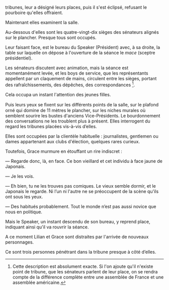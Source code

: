 tribunes, leur a désigné leurs places, puis il s'est éclipsé, refusant le pourboire qu'elles offraient.

Maintenant elles examinent la salle.

Au-dessous d'elles sont les quatre-vingt-dix sièges des sénateurs alignés sur le plancher. Presque tous sont occupés.

Leur faisant face, est le bureau du Speaker (Président) avec, à sa droite, la table sur laquelle on dépose à l'ouverture de la séance le _mace_ (sceptre présidentiel).

Les sénateurs discutent avec animation, mais la séance est
momentanément levée, et les boys de service, que les représentants appellent par un claquement de mains, circulent entre les sièges, portant des rafraîchissements, des dépêches, des correspondances [^1].

Cela occupa un instant l'attention des jeunes filles.

Puis leurs yeux se ﬁxent sur les différents points de la salle, sur le plafond orné qui domine de 11 mètres le plancher, sur les niches murales où semblent sourire les bustes d'anciens Vice-Présidents. Le bourdonnement des conversations ne les troublent plus à présent. Elles interrogent du regard les tribunes placées vis-à-vis d’elles.

Elles sont occupées par la clientèle habituelle : journalistes, gentlemen ou dames appartenant aux clubs d'élection, quelques rares curieux.

Toutefois, Grace murmure en étouffant un rire indiscret :

— Regarde donc, là, en face. Ce bon vieillard et cet individu à face jaune de Japonais.

— Je les vois.

— Eh bien, tu ne les trouves pas comiques. Le vieux semble dormir, et le Japonais le regarde. Ni l’un ni l'autre ne se préoccupent de la scène qu'ils ont sous les yeux.

— Des habitués probablement. Tout le monde n’est pas aussi novice
que nous en politique.

Mais le Speaker, un instant descendu de son bureau, y reprend place,
indiquant ainsi qu'il va rouvrir la séance.

A ce moment Lilian et Grace sont distraites par l'arrivée de nouveaux personnages.

Ce sont trois personnes pénétrant dans la tribune presque à côté d’elles.

[^1]: Cette description est absolument exacte. Si l'on ajoute qu'il n'existe point de tribune, que les sénateurs parlent de leur place, on se rendra compte de la différence complète entre une assemblée de France et une assemblée américaine.
